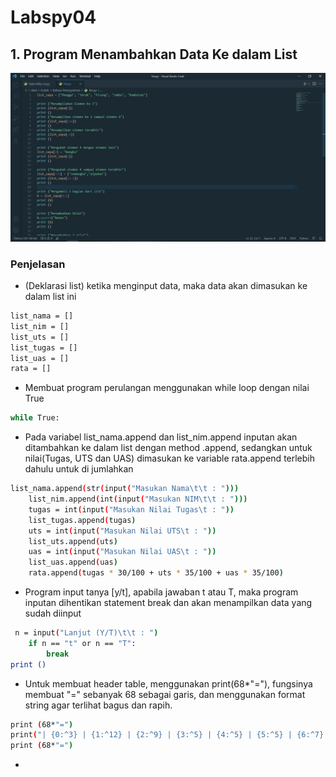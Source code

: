 # Labspy04

## 1. Program Menambahkan Data Ke dalam List

![img 1](screenshot/1.png)

### Penjelasan 
 - (Deklarasi list) ketika menginput data, maka data akan dimasukan ke dalam list ini

 ```bash
list_nama = []
list_nim = []
list_uts = []
list_tugas = []
list_uas = [] 
rata = []
 ```

 - Membuat program perulangan menggunakan while loop dengan nilai True

 ```bash
 while True:
 ```
- Pada variabel list_nama.append dan list_nim.append inputan akan ditambahkan ke dalam list dengan method .append, sedangkan untuk nilai(Tugas, UTS dan UAS) dimasukan ke variable rata.append terlebih dahulu untuk di jumlahkan

```bash
list_nama.append(str(input("Masukan Nama\t\t : ")))
    list_nim.append(int(input("Masukan NIM\t\t : ")))
    tugas = int(input("Masukan Nilai Tugas\t : "))
    list_tugas.append(tugas)
    uts = int(input("Masukan Nilai UTS\t : "))
    list_uts.append(uts)
    uas = int(input("Masukan Nilai UAS\t : "))
    list_uas.append(uas)
    rata.append(tugas * 30/100 + uts * 35/100 + uas * 35/100)
```
- Program input tanya [y/t], apabila jawaban t atau T, maka program inputan dihentikan statement break dan akan menampilkan data yang sudah diinput

```bash
 n = input("Lanjut (Y/T)\t\t : ")
    if n == "t" or n == "T":
        break
print ()
```

- Untuk membuat header table, menggunakan print(68*"="), fungsinya membuat "=" sebanyak 68 sebagai garis, dan menggunakan format string agar terlihat bagus dan rapih.

```bash
print (68*"=")
print("| {0:^3} | {1:^12} | {2:^9} | {3:^5} | {4:^5} | {5:^5} | {6:^7} |".format("NO", "NAMA", "NIM" , "TUGAS", "UTS", "UAS", "AKHIR"))
print (68*"=")
```

- 